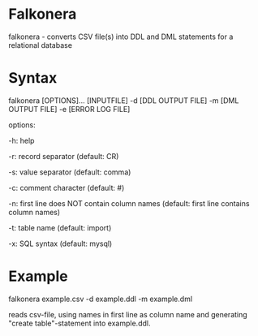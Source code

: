 Falkonera
=========
falkonera - converts CSV file(s) into DDL and DML statements for a relational database

Syntax
======
falkonera [OPTIONS]... [INPUTFILE] -d [DDL OUTPUT FILE] -m [DML OUTPUT FILE] -e [ERROR LOG FILE]


options:

-h: help

-r: record separator  (default: CR)

-s: value separator   (default: comma)

-c: comment character (default: #)

-n: first line does NOT contain column names  (default: first line contains column names)

-t: table name (default: import)

-x: SQL syntax (default: mysql)

Example
=======
falkonera example.csv -d example.ddl -m example.dml

reads csv-file, using names in first line as column name and generating "create table"-statement into example.ddl.



